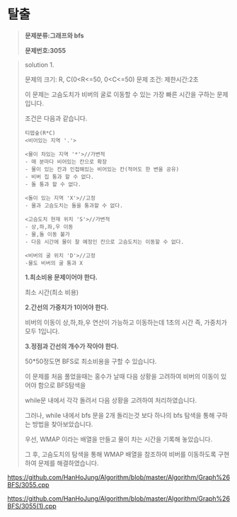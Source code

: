 # 탈출

> **문제분류:그래프와 bfs**
>
> **문제번호:3055**

> solution 1.
>
> 문제의 크기:  R, C(0<R<=50, 0<C<=50)
> 문제 조건: 
> 제한시간:2초
>
> 이 문제는 고슴도치가 비버의 굴로 이동할 수 있는 가장 빠른 시간을 구하는 문제입니다.
>
> 조건은 다음과 같습니다.
>
> ```
> 티떱숲(R*C)
> <비어있는 지역 '.'>
> 
> <물이 차있는 지역 '*'>//가변적
> - 매 분마다 비어있는 칸으로 확장
> - 물이 있는 칸과 인접해있는 비어있는 칸(적어도 한 변을 공유)
> - 비버 집 통과 할 수 없다.
> - 돌 통과 할 수 없다.
> 
> <돌이 있는 지역 'X'>//고정
> - 물과 고슴도치는 돌을 통과할 수 없다.
> 
> <고슴도치 현재 위치 'S'>//가변적
> - 상,하,좌,우 이동
> - 물,돌 이동 불가
> - 다음 시간에 물이 찰 예정인 칸으로 고슴도치는 이동할 수 없다.
> 
> <비버의 굴 위치 'D'>//고정
> -물도 비버의 굴 통과 X
> ```
>
>
>
> **1.최소비용 문제이어야 한다.**
>
> 최소 시간(최소 비용)
>
>
>
> **2.간선의 가중치가 1이어야 한다.**
>
> 비버의 이동이 상,하,좌,우 연산이 가능하고 이동하는데 1초의 시간 즉, 가중치가 모두 1입니다.
>
>
>
> **3.정점과 간선의 개수가 작아야 한다.**
>
> 50*50정도면 BFS로 최소비용을 구할 수 있습니다.
>
>
>
> 이 문제를 처음 풀었을때는 홍수가 날때 다음 상황을 고려하여 비버의 이동이 있어야 함으로 BFS탐색을
>
> while문 내에서 각각 돌려서 다음 상황을 고려하여 처리하였습니다.
>
> 그러나, while 내에서 bfs 문을 2개 돌리는것 보다 하나의 bfs 탐색을 통해 구하는 방법을 찾아보았습니다.
>
> 우선, WMAP 이라는 배열을 만들고 물이 차는 시간을 기록해 놓았습니다.
>
> 그 후, 고슴도치의 탐색을 통해 WMAP 배열을 참조하여 비버를 이동하도록 구현하여 문제를 해결하였습니다.
>
>

https://github.com/HanHoJung/Algorithm/blob/master/Algorithm/Graph%26BFS/3055.cpp

https://github.com/HanHoJung/Algorithm/blob/master/Algorithm/Graph%26BFS/3055(1).cpp












